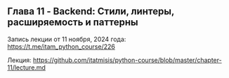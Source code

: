 ## Глава 11 - Backend: Стили, линтеры, расширяемость и паттерны

Запись лекции от 11 ноября, 2024 года: https://t.me/itam_python_course/226<br>

Лекция: https://github.com/itatmisis/python-course/blob/master/chapter-11/lecture.md
